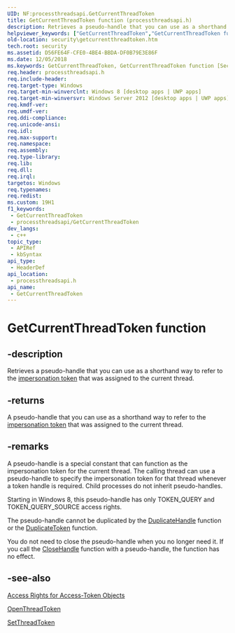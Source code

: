 ```yaml
---
UID: NF:processthreadsapi.GetCurrentThreadToken
title: GetCurrentThreadToken function (processthreadsapi.h)
description: Retrieves a pseudo-handle that you can use as a shorthand way to refer to the impersonation token that was assigned to the current thread.
helpviewer_keywords: ["GetCurrentThreadToken","GetCurrentThreadToken function [Security]","processthreadsapi/GetCurrentThreadToken","security.getcurrentthreadtoken"]
old-location: security\getcurrentthreadtoken.htm
tech.root: security
ms.assetid: D56FE64F-CFE0-4BE4-BBDA-DF0B79E3E86F
ms.date: 12/05/2018
ms.keywords: GetCurrentThreadToken, GetCurrentThreadToken function [Security], processthreadsapi/GetCurrentThreadToken, security.getcurrentthreadtoken
req.header: processthreadsapi.h
req.include-header: 
req.target-type: Windows
req.target-min-winverclnt: Windows 8 [desktop apps | UWP apps]
req.target-min-winversvr: Windows Server 2012 [desktop apps | UWP apps]
req.kmdf-ver: 
req.umdf-ver: 
req.ddi-compliance: 
req.unicode-ansi: 
req.idl: 
req.max-support: 
req.namespace: 
req.assembly: 
req.type-library: 
req.lib: 
req.dll: 
req.irql: 
targetos: Windows
req.typenames: 
req.redist: 
ms.custom: 19H1
f1_keywords:
 - GetCurrentThreadToken
 - processthreadsapi/GetCurrentThreadToken
dev_langs:
 - c++
topic_type:
 - APIRef
 - kbSyntax
api_type:
 - HeaderDef
api_location:
 - processthreadsapi.h
api_name:
 - GetCurrentThreadToken
---
```


# GetCurrentThreadToken function


## -description

Retrieves a pseudo-handle that you can use as a shorthand way to refer to the <a href="/windows/desktop/SecGloss/i-gly">impersonation token</a> that was assigned to the current thread.



## -returns

A pseudo-handle that you can use as a shorthand way to refer to the <a href="/windows/desktop/SecGloss/i-gly">impersonation token</a> that was assigned to the current thread.

## -remarks

A pseudo-handle is a special constant that can function as the impersonation token for the current thread.  The calling thread can use a pseudo-handle to specify the impersonation token for that thread whenever a token handle is required.  Child processes do not inherit pseudo-handles.

Starting in Windows 8, this pseudo-handle has only TOKEN_QUERY and TOKEN_QUERY_SOURCE access rights. 

The pseudo-handle cannot be duplicated by the <a href="/windows/desktop/api/handleapi/nf-handleapi-duplicatehandle">DuplicateHandle</a> function or the <a href="/windows/win32/api/securitybaseapi/nf-securitybaseapi-duplicatetoken">DuplicateToken</a> function.

You do not need to close the pseudo-handle when you no longer need it. If you call the <a href="/windows/desktop/api/handleapi/nf-handleapi-closehandle">CloseHandle</a> function with a pseudo-handle, the function has no effect.

## -see-also

<a href="/windows/desktop/SecAuthZ/access-rights-for-access-token-objects">Access Rights for Access-Token Objects</a>



<a href="/windows/desktop/api/processthreadsapi/nf-processthreadsapi-openthreadtoken">OpenThreadToken</a>



<a href="/windows/desktop/api/processthreadsapi/nf-processthreadsapi-setthreadtoken">SetThreadToken</a>
